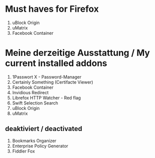 # Must haves for Firefox

1. uBlock Origin
2. uMatrix
3. Facebook Container


# Meine derzeitige Ausstattung / My current installed addons
1. 1Passwort X - Password-Manager
2. Certainly Something (Certifacte Viewer)
3. Facebook Container
4. Invidious Redirect
5. Librefox HTTP Watcher - Red flag
6. Swift Selection Search
7. uBlock Origin
8. uMatrix

## deaktiviert / deactivated
1. Bookmarks Organizer
2. Enterprise Policy Generator
3. Fiddler Fox
